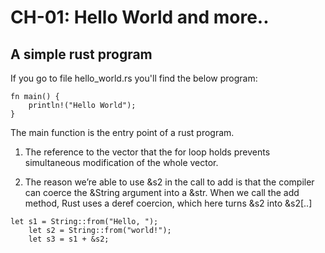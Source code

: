 # CH-01: Hello World and more..

## A simple rust program
If you go to file hello_world.rs you'll find the below program:
```
fn main() {
	println!("Hello World");
}
```
The main function is the entry point of a rust program. 

1. The reference to the vector that the for loop holds prevents simultaneous modification of the whole vector.

2. The reason we’re able to use &s2 in the call to add is that the compiler can coerce the &String argument into a &str. When we call the add method, Rust uses a deref coercion, which here turns &s2 into &s2[..]
```
let s1 = String::from("Hello, ");
    let s2 = String::from("world!");
    let s3 = s1 + &s2;
```


